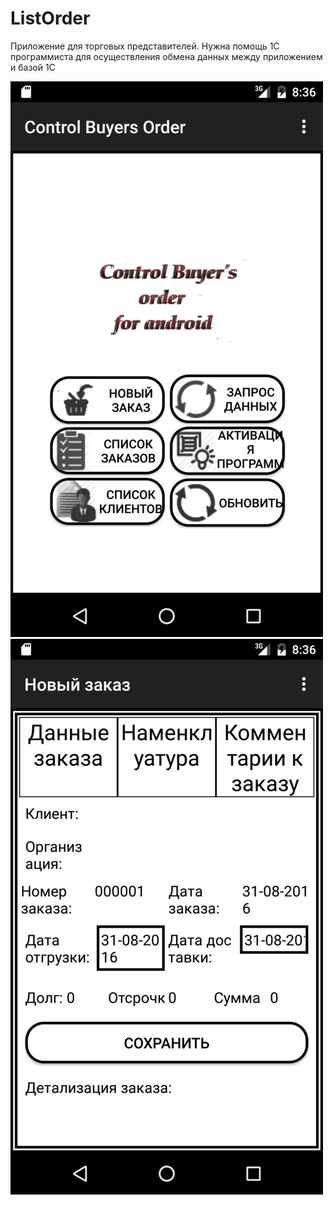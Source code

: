 # ListOrder
Приложение для торговых представителей.
Нужна помощь 1С программиста для осуществления обмена данных между приложением и базой 1С


![image ](https://github.com/GesAid/ListOrder/blob/master/Screenshot_20160831-113647-3.png) 
![image ](https://github.com/GesAid/ListOrder/blob/master/Screenshot_20160831-113647-4.png)
